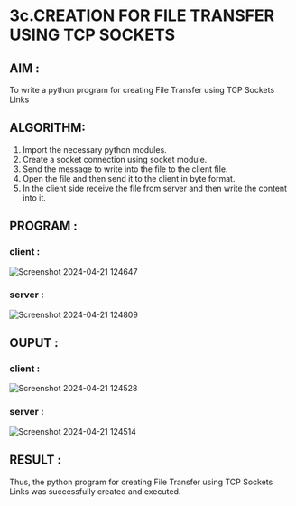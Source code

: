 # 3c.CREATION FOR FILE TRANSFER USING TCP SOCKETS
## AIM :
To write a python program for creating File Transfer using TCP Sockets Links
## ALGORITHM:
1. Import the necessary python modules.
2. Create a socket connection using socket module.
3. Send the message to write into the file to the client file.
4. Open the file and then send it to the client in byte format.
5. In the client side receive the file from server and then write the content into it.
## PROGRAM :

### client :
![Screenshot 2024-04-21 124647](https://github.com/JeevaMurthy/3c.FILE_TRANSFER_USING_TCP_SOCKETS/assets/147222117/82ec0f51-3772-49b7-9613-bb1282f285e1)

### server :
![Screenshot 2024-04-21 124809](https://github.com/JeevaMurthy/3c.FILE_TRANSFER_USING_TCP_SOCKETS/assets/147222117/19792502-c549-4fa4-a1a8-6a31d556d542)


## OUPUT :
### client :
![Screenshot 2024-04-21 124528](https://github.com/JeevaMurthy/3c.FILE_TRANSFER_USING_TCP_SOCKETS/assets/147222117/4522b513-66b6-41c0-89a0-3226ae3572ee)

### server :
![Screenshot 2024-04-21 124514](https://github.com/JeevaMurthy/3c.FILE_TRANSFER_USING_TCP_SOCKETS/assets/147222117/9e9910f5-88d9-4762-af04-d9901bc31d37)


## RESULT :
Thus, the python program for creating File Transfer using TCP Sockets Links was 
successfully created and executed.
